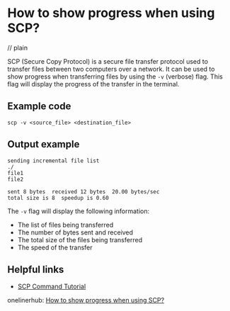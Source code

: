 # How to show progress when using SCP?
// plain

SCP (Secure Copy Protocol) is a secure file transfer protocol used to transfer files between two computers over a network. It can be used to show progress when transferring files by using the `-v` (verbose) flag. This flag will display the progress of the transfer in the terminal.

## Example code

```
scp -v <source_file> <destination_file>
```

## Output example

```
sending incremental file list
./
file1
file2

sent 8 bytes  received 12 bytes  20.00 bytes/sec
total size is 8  speedup is 0.60
```

The `-v` flag will display the following information:

- The list of files being transferred
- The number of bytes sent and received
- The total size of the files being transferred
- The speed of the transfer

## Helpful links
- [SCP Command Tutorial](https://www.ssh.com/ssh/scp)

onelinerhub: [How to show progress when using SCP?](https://onelinerhub.com/scp/how-to-show-progress-when-using-scp)